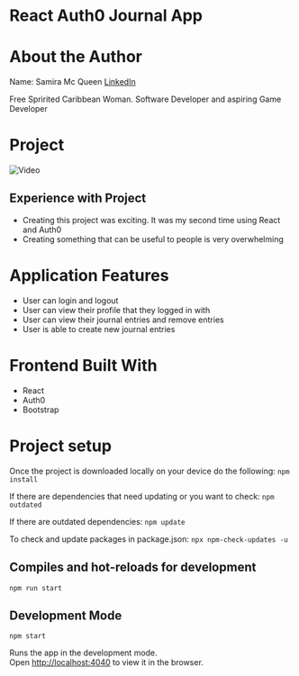 # React Auth0 Journal App

# About the Author

Name: Samira Mc Queen
[LinkedIn](https://www.linkedin.com/in/samira-mc-queen-1882431a7/)

Free Spririted Caribbean Woman.
Software Developer and aspiring Game Developer

# Project 

![Video](assets/todo-app.gif)

## Experience with Project

- Creating this project was exciting. It was my second time using React and Auth0
- Creating something that can be useful to people is very overwhelming

# Application Features

- User can login and logout
- User can view their profile that they logged in with 
- User can view their journal entries and remove entries
- User is able to create new journal entries

# Frontend Built With

- React
- Auth0
- Bootstrap

# Project setup

Once the project is downloaded locally on your device do the following:
`
npm install
`

If there are dependencies that need updating or you want to check:
`
npm outdated
`

If there are outdated dependencies:
`
npm update
`

To check and update packages in package.json:
`
npx npm-check-updates -u
`

## Compiles and hot-reloads for development

`
npm run start
`

## Development Mode
`npm start
`

Runs the app in the development mode.\
Open [http://localhost:4040](http://localhost:4040) to view it in the browser.
